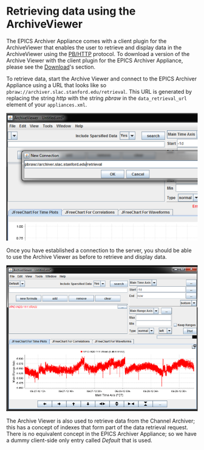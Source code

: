 # Retrieving data using the ArchiveViewer

The EPICS Archiver Appliance comes with a client plugin for the
ArchiveViewer that enables the user to retrieve and display data in the
ArchiveViewer using the [PB/HTTP](../developer/pb_pbraw) protocol. To download a
version of the Archive Viewer with the client plugin for the EPICS
Archiver Appliance, please see the
[Download](https://github.com/slacmshankar/epicsarchiverap/releases/)\'s
section.

To retrieve data, start the Archive Viewer and connect to the EPICS
Archiver Appliance using a URL that looks like so
`pbraw://archiver.slac.stanford.edu/retrieval`. This URL is generated by
replacing the string _http_ with the string _pbraw_ in the
`data_retrieval_url` element of your `appliances.xml`.

![Connecting using pbraw](../images/av_connect.png)

Once you have established a connection to the server, you should be able
to use the Archive Viewer as before to retrieve and display data.

![Plotting](../images/av_plot.png)

The Archive Viewer is also used to retrieve data from the Channel
Archiver; this has a concept of indexes that form part of the data
retrieval request. There is no equivalent concept in the EPICS Archiver
Appliance; so we have a dummy client-side only entry called _Default_
that is used.
